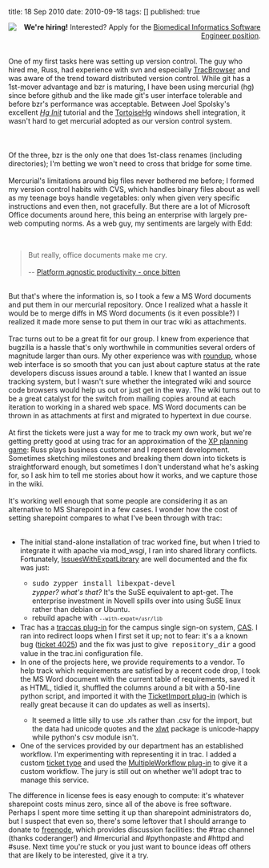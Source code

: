 title: 18 Sep 2010
date: 2010-09-18
tags: []
published: true

<div class="separator" style="clear: both; text-align: center;"><a href="http://www.kumc.edu/guides/jobguide.html" imageanchor="1" style="clear: left; float: left; margin-bottom: 1em; margin-right: 1em;"><img border="0" src="http://www.kumc.edu/templates/images/masthead_logo.gif" /></a></div><div style="text-align: right;"><b>We're hiring!</b>&nbsp;Interested? Apply for the&nbsp;<a href="https://jobs.kumc.edu/applicants/jsp/shared/position/JobDetails_css.jsp?postingId=371958">Biomedical Informatics Software Engineer position</a>.</div><br />
<br />
One of my first tasks here was setting up version control. The guy who hired me, Russ, had experience with svn and especially <a href="http://trac.edgewall.org/wiki/TracBrowser">TracBrowser</a>&nbsp;and was aware of the trend toward distributed version control. While git has a 1st-mover advantage and bzr is maturing, I have been using mercurial (hg) since before github and the like made git's user interface tolerable and before bzr's performance was acceptable. Between Joel Spolsky's excellent <i><a href="http://hginit.com/top/">Hg Init</a></i> tutorial and the <a href="http://tortoisehg.bitbucket.org/">TortoiseHg</a> windows shell integration, it wasn't hard to get mercurial adopted as our version control system.<br />
<br />
<a name='more'></a><br />
<br />
Of the three, bzr is the only one that does 1st-class renames (including directories); I'm betting we won't need to cross that bridge for some time.<br />
<br />
Mercurial's limitations around big files never bothered me before; I formed my version control habits with CVS, which handles binary files about as well as my teenage boys handle vegetables: only when given very specific instructions and even then, not gracefully. But there are a lot of Microsoft Office documents around here, this being an enterprise with largely pre-web computing norms.&nbsp;As a web guy, my sentiments are largely with Edd:<br />
<span class="Apple-style-span" style="color: #333333; font-family: arial, sans-serif; font-size: 13px;"><br />
</span><br />
<blockquote>But really, office documents make me cry.<br />
<br />
--&nbsp;<a class="bookmark_title " href="http://bitten.twiceshy.org/platform-agnostic-productivity">Platform agnostic productivity - once bitten</a></blockquote><br />
But that's where the information is, so I took a few a MS Word documents and put them in our mercurial repository. Once I realized what a hassle it would be to merge diffs in MS Word documents (is it even possible?) I realized it made more sense to put them in our trac wiki as attachments.<br />
<br />
Trac turns out to be a great fit for our group. I knew from experience that bugzilla is a hassle that's only worthwhile in communities several orders of magnitude larger than ours. My other experience was with <a href="http://roundup.sourceforge.net/">roundup</a>, whose web interface is so smooth that you can just about&nbsp;capture status at the rate &nbsp;developers discuss issues around a table. I knew that I wanted an issue tracking system, but I wasn't sure whether the integrated wiki and source code browsers would help us out or just get in the way. The wiki turns out to be a great catalyst for the switch from mailing copies around at each iteration to working in a shared web space. MS Word documents can be thrown in as attachments at first and migrated to hypertext in due course.<br />
<br />
At first the tickets were just a way for me to track my own work, but we're getting pretty good at using trac for an approximation of the <a href="http://xprogramming.com/xpmag/whatisxp#planning">XP planning game</a>: Russ plays business customer and I represent development. Sometimes sketching milestones and breaking them down into tickets is straightforward enough, but sometimes I don't understand what he's asking for, so I ask him to tell me stories about how it works, and we capture those in the wiki.<br />
<br />
It's working well enough that some people are considering it as an alternative to MS Sharepoint in a few cases. I wonder how the cost of setting sharepoint compares to what I've been through with trac:<br />
<br />
<ul><li>The initial stand-alone installation of trac worked fine, but when I tried to integrate it with apache via mod_wsgi, I ran into shared library conflicts. Fortunately,&nbsp;<a href="http://code.google.com/p/modwsgi/wiki/IssuesWithExpatLibrary">IssuesWithExpatLibrary</a> are well documented and the fix was just:</li>

<ul><li><span class="Apple-style-span" style="font-family: 'Courier New', Courier, monospace;">sudo zypper install libexpat-devel</span><br />
<i>zypper? what's that?</i>&nbsp;It's the SuSE equivalent to apt-get. The enterprise investment in Novell spills over into using SuSE linux rather than debian or Ubuntu.</li>
<li>rebuild apache with&nbsp;<span class="Apple-style-span" style="font-family: monospace; font-size: small; line-height: 16px;">--with-expat=/usr/lib</span></li>
</ul>
<li>Trac has a <a href="http://trac-hacks.org/wiki/TracCasPlugin">traccas plug-in</a> for the campus single sign-on system,&nbsp;<a href="http://www.jasig.org/cas">CAS</a>. I ran into redirect loops when I first set it up; not to fear: it's a a known bug (<a href="http://trac-hacks.org/ticket/4025">ticket 4025</a>) and the fix was just to give &nbsp;<span class="Apple-style-span" style="font-family: 'Courier New', Courier, monospace;">repository_dir</span> a good value in the trac.ini configuration file.</li>
<li>In one of the projects here, we provide requirements to a vendor. To help track which requirements are satisfied by a recent code drop, I took the MS Word document with the current table of requirements, saved it as HTML, tidied it, shuffled the columns around a bit with a 50-line python script, and imported it with the&nbsp;<a href="http://trac-hacks.org/wiki/TicketImportPlugin">TicketImport plug-in</a>&nbsp;(which is really great because it can do updates as well as inserts).</li>

<ul><li>It seemed a little silly to use .xls rather than .csv for the import, but the data had unicode quotes and the&nbsp;<a href="http://pypi.python.org/pypi/xlwt/0.7.2">xlwt</a>&nbsp;package is unicode-happy while python's csv module isn't.</li>
</ul>
<li>One of the services provided by our department has an established workflow. I'm experimenting with representing it in trac. I added a custom <a href="http://trac.edgewall.org/wiki/TicketTypes">ticket type</a> and used the <a href="http://trac-hacks.org/wiki/MultipleWorkflowPlugin">MultipleWorkflow plug-in</a> to give it a custom workflow. The jury is still out on whether we'll adopt trac to manage this service.</li>
</ul>The difference in license fees is easy enough to compute: it's whatever sharepoint costs minus zero, since all of the above is free software. Perhaps I spent more time setting it up than sharepoint administrators do, but I suspect that even so, there's some leftover that I should arrange to donate to <a href="http://freenode.net/">freenode</a>, which provides discussion facilities: the #trac channel (thanks coderanger!) and #mercurial and #pythonpaste and #httpd and #suse. Next time you're stuck or you just want to bounce ideas off others that are likely to be interested, give it a try.<div class="blogger-post-footer"><img width='1' height='1' src='https://blogger.googleusercontent.com/tracker/1117883616379032462-2945675494826071632?l=www.madmode.com' alt='' /></div>